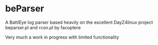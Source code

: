 # beParser
A BattlEye log parser based heavily on the excellent DayZ4linux project beparser.pl and rcon.pl by facoptere

Very much a work in progress with limited functionality
